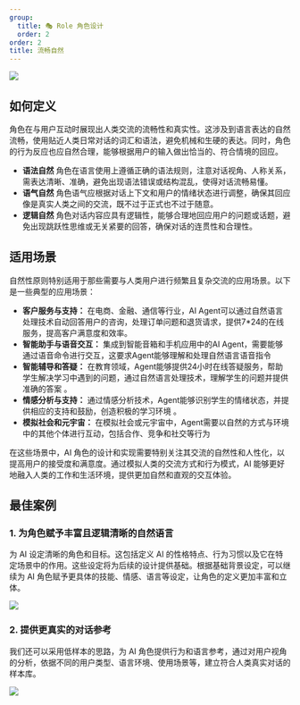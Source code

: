 ```yaml
---
group:
  title: 🎭 Role 角色设计
  order: 2
order: 2
title: 流畅自然
---
```


![](https://mdn.alipayobjects.com/huamei_iwk9zp/afts/img/A*_efXTZnDktkAAAAAAAAAAAAADgCCAQ/fmt.webp)

## 如何定义

角色在与用户互动时展现出人类交流的流畅性和真实性。这涉及到语言表达的自然流畅，使用贴近人类日常对话的词汇和语法，避免机械和生硬的表达。同时，角色的行为反应也应自然合理，能够根据用户的输入做出恰当的、符合情境的回应。

- **语法自然** 角色在语言使用上遵循正确的语法规则，注意对话视角、人称关系，需表达清晰、准确，避免出现语法错误或结构混乱，使得对话流畅易懂。
- **语气自然** 角色语气应根据对话上下文和用户的情绪状态进行调整，确保其回应像是真实人类之间的交流，既不过于正式也不过于随意。
- **逻辑自然** 角色对话内容应具有逻辑性，能够合理地回应用户的问题或话题，避免出现跳跃性思维或无关紧要的回答，确保对话的连贯性和合理性。

## 适用场景

自然性原则特别适用于那些需要与人类用户进行频繁且复杂交流的应用场景。以下是一些典型的应用场景：

- **客户服务与支持：** 在电商、金融、通信等行业，AI Agent可以通过自然语言处理技术自动回答用户的咨询，处理订单问题和退货请求，提供7\*24的在线服务，提高客户满意度和效率。
- **智能助手与语音交互：** 集成到智能音箱和手机应用中的AI Agent，需要能够通过语音命令进行交互，这要求Agent能够理解和处理自然语言语音指令
- **智能辅导和答疑：** 在教育领域，Agent能够提供24小时在线答疑服务，帮助学生解决学习中遇到的问题，通过自然语言处理技术，理解学生的问题并提供准确的答案 。
- **情感分析与支持：** 通过情感分析技术，Agent能够识别学生的情绪状态，并提供相应的支持和鼓励，创造积极的学习环境 。
- **模拟社会和元宇宙：** 在模拟社会或元宇宙中，Agent需要以自然的方式与环境中的其他个体进行互动，包括合作、竞争和社交等行为

在这些场景中，AI 角色的设计和实现需要特别关注其交流的自然性和人性化，以提高用户的接受度和满意度。通过模拟人类的交流方式和行为模式，AI 能够更好地融入人类的工作和生活环境，提供更加自然和直观的交互体验。

## 最佳案例

### 1. 为角色赋予丰富且逻辑清晰的自然语言

为 AI 设定清晰的角色和目标。这包括定义 AI 的性格特点、行为习惯以及它在特定场景中的作用。这些设定将为后续的设计提供基础。根据基础背景设定，可以继续为 AI 角色赋予更具体的技能、情感、语言等设定，让角色的定义更加丰富和立体。

![](https://mdn.alipayobjects.com/huamei_iwk9zp/afts/img/A*PfxLQ5SAGsQAAAAAAAAAAAAADgCCAQ/fmt.webp)

### 2. 提供更真实的对话参考

我们还可以采用低样本的思路，为 AI 角色提供行为和语言参考，通过对用户视角的分析，依据不同的用户类型、语言环境、使用场景等，建立符合人类真实对话的样本库。

![](https://mdn.alipayobjects.com/huamei_iwk9zp/afts/img/A*N8GtRp43ZM0AAAAAAAAAAAAADgCCAQ/fmt.webp)

